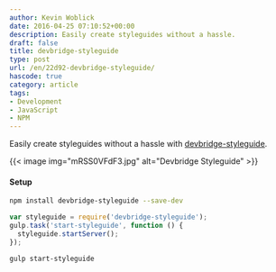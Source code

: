 ```yaml
---
author: Kevin Woblick
date: 2016-04-25 07:10:52+00:00
description: Easily create styleguides without a hassle.
draft: false
title: devbridge-styleguide
type: post
url: /en/22d92-devbridge-styleguide/
hascode: true
category: article
tags:
- Development
- JavaScript
- NPM
---
```


Easily create styleguides without a hassle with [devbridge-styleguide](http://devbridge.github.io/Styleguide/).

{{< image img="mRSS0VFdF3.jpg" alt="Devbridge Styleguide" >}}

#### Setup

```bash
npm install devbridge-styleguide --save-dev
```
    
```javascript
var styleguide = require('devbridge-styleguide');
gulp.task('start-styleguide', function () {
  styleguide.startServer();
});
```
    
```bash
gulp start-styleguide
```
